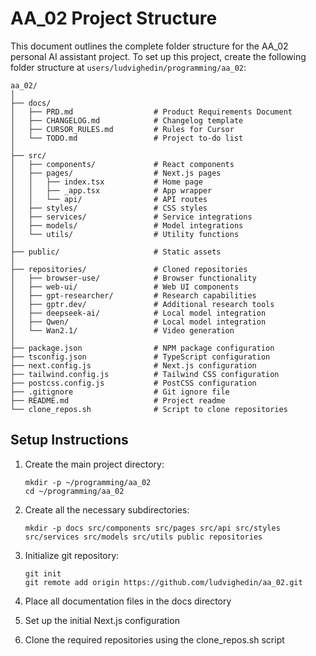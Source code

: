 # AA_02 Project Structure

This document outlines the complete folder structure for the AA_02 personal AI assistant project. To set up this project, create the following folder structure at `users/ludvighedin/programming/aa_02`:

```
aa_02/
│
├── docs/
│   ├── PRD.md                  # Product Requirements Document
│   ├── CHANGELOG.md            # Changelog template
│   ├── CURSOR_RULES.md         # Rules for Cursor
│   └── TODO.md                 # Project to-do list
│
├── src/
│   ├── components/             # React components
│   ├── pages/                  # Next.js pages
│   │   ├── index.tsx           # Home page
│   │   ├── _app.tsx            # App wrapper
│   │   └── api/                # API routes
│   ├── styles/                 # CSS styles
│   ├── services/               # Service integrations
│   ├── models/                 # Model integrations
│   └── utils/                  # Utility functions
│
├── public/                     # Static assets
│
├── repositories/               # Cloned repositories
│   ├── browser-use/            # Browser functionality
│   ├── web-ui/                 # Web UI components
│   ├── gpt-researcher/         # Research capabilities
│   ├── gptr.dev/               # Additional research tools
│   ├── deepseek-ai/            # Local model integration
│   ├── Qwen/                   # Local model integration
│   └── Wan2.1/                 # Video generation
│
├── package.json                # NPM package configuration
├── tsconfig.json               # TypeScript configuration
├── next.config.js              # Next.js configuration
├── tailwind.config.js          # Tailwind CSS configuration
├── postcss.config.js           # PostCSS configuration
├── .gitignore                  # Git ignore file
├── README.md                   # Project readme
└── clone_repos.sh              # Script to clone repositories
```

## Setup Instructions

1. Create the main project directory:
   ```
   mkdir -p ~/programming/aa_02
   cd ~/programming/aa_02
   ```

2. Create all the necessary subdirectories:
   ```
   mkdir -p docs src/components src/pages src/api src/styles src/services src/models src/utils public repositories
   ```

3. Initialize git repository:
   ```
   git init
   git remote add origin https://github.com/ludvighedin/aa_02.git
   ```

4. Place all documentation files in the docs directory
5. Set up the initial Next.js configuration
6. Clone the required repositories using the clone_repos.sh script
